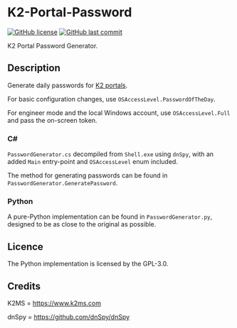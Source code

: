# K2-Portal-Password

[![GitHub license](https://img.shields.io/github/license/Zedeldi/K2-Portal-Password?style=flat-square)](https://github.com/Zedeldi/K2-Portal-Password/blob/master/LICENSE) [![GitHub last commit](https://img.shields.io/github/last-commit/Zedeldi/K2-Portal-Password?style=flat-square)](https://github.com/Zedeldi/K2-Portal-Password/commits)

K2 Portal Password Generator.

## Description

Generate daily passwords for [K2 portals](https://www.k2ms.com/k2-athena).

For basic configuration changes, use `OSAccessLevel.PasswordOfTheDay`.

For engineer mode and the local Windows account, use `OSAccessLevel.Full` and pass the on-screen token.

### C#

`PasswordGenerator.cs` decompiled from `Shell.exe` using `dnSpy`, with an added `Main` entry-point and `OSAccessLevel` enum included.

The method for generating passwords can be found in `PasswordGenerator.GeneratePassword`.

### Python

A pure-Python implementation can be found in `PasswordGenerator.py`, designed to be as close to the original as possible.

## Licence

The Python implementation is licensed by the GPL-3.0.

## Credits

K2MS = <https://www.k2ms.com>

dnSpy = <https://github.com/dnSpy/dnSpy>
